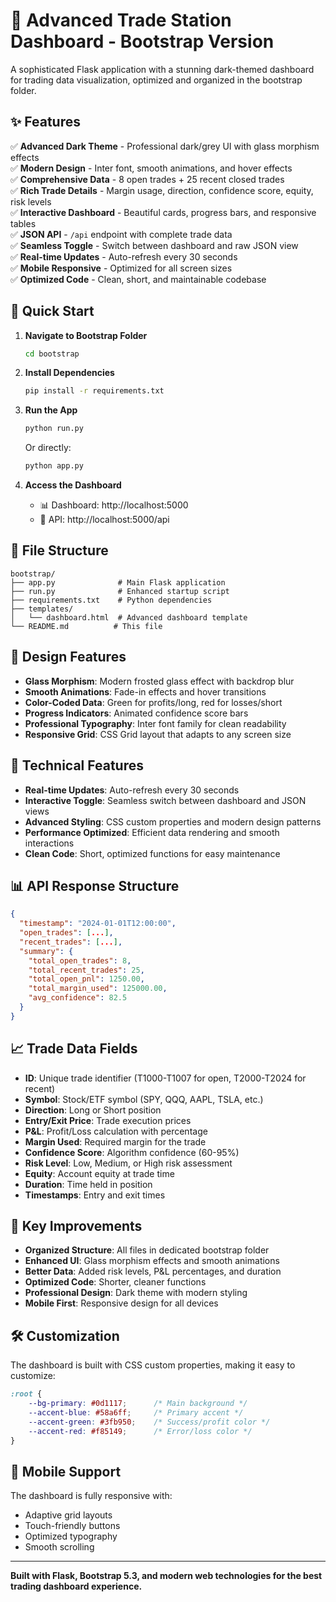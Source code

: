 # 🚀 Advanced Trade Station Dashboard - Bootstrap Version

A sophisticated Flask application with a stunning dark-themed dashboard for trading data visualization, optimized and organized in the bootstrap folder.

## ✨ Features

✅ **Advanced Dark Theme** - Professional dark/grey UI with glass morphism effects  
✅ **Modern Design** - Inter font, smooth animations, and hover effects  
✅ **Comprehensive Data** - 8 open trades + 25 recent closed trades  
✅ **Rich Trade Details** - Margin usage, direction, confidence score, equity, risk levels  
✅ **Interactive Dashboard** - Beautiful cards, progress bars, and responsive tables  
✅ **JSON API** - `/api` endpoint with complete trade data  
✅ **Seamless Toggle** - Switch between dashboard and raw JSON view  
✅ **Real-time Updates** - Auto-refresh every 30 seconds  
✅ **Mobile Responsive** - Optimized for all screen sizes  
✅ **Optimized Code** - Clean, short, and maintainable codebase

## 🚀 Quick Start

1. **Navigate to Bootstrap Folder**
   ```bash
   cd bootstrap
   ```

2. **Install Dependencies**
   ```bash
   pip install -r requirements.txt
   ```

3. **Run the App**
   ```bash
   python run.py
   ```
   
   Or directly:
   ```bash
   python app.py
   ```

4. **Access the Dashboard**
   - 📊 Dashboard: http://localhost:5000
   - 🔗 API: http://localhost:5000/api

## 📁 File Structure

```
bootstrap/
├── app.py              # Main Flask application
├── run.py              # Enhanced startup script
├── requirements.txt    # Python dependencies
├── templates/
│   └── dashboard.html  # Advanced dashboard template
└── README.md          # This file
```

## 🎨 Design Features

- **Glass Morphism**: Modern frosted glass effect with backdrop blur
- **Smooth Animations**: Fade-in effects and hover transitions
- **Color-Coded Data**: Green for profits/long, red for losses/short
- **Progress Indicators**: Animated confidence score bars
- **Professional Typography**: Inter font family for clean readability
- **Responsive Grid**: CSS Grid layout that adapts to any screen size

## 🔧 Technical Features

- **Real-time Updates**: Auto-refresh every 30 seconds
- **Interactive Toggle**: Seamless switch between dashboard and JSON views
- **Advanced Styling**: CSS custom properties and modern design patterns
- **Performance Optimized**: Efficient data rendering and smooth interactions
- **Clean Code**: Short, optimized functions for easy maintenance

## 📊 API Response Structure

```json
{
  "timestamp": "2024-01-01T12:00:00",
  "open_trades": [...],
  "recent_trades": [...],
  "summary": {
    "total_open_trades": 8,
    "total_recent_trades": 25,
    "total_open_pnl": 1250.00,
    "total_margin_used": 125000.00,
    "avg_confidence": 82.5
  }
}
```

## 📈 Trade Data Fields

- **ID**: Unique trade identifier (T1000-T1007 for open, T2000-T2024 for recent)
- **Symbol**: Stock/ETF symbol (SPY, QQQ, AAPL, TSLA, etc.)
- **Direction**: Long or Short position
- **Entry/Exit Price**: Trade execution prices
- **P&L**: Profit/Loss calculation with percentage
- **Margin Used**: Required margin for the trade
- **Confidence Score**: Algorithm confidence (60-95%)
- **Risk Level**: Low, Medium, or High risk assessment
- **Equity**: Account equity at trade time
- **Duration**: Time held in position
- **Timestamps**: Entry and exit times

## 🎯 Key Improvements

- **Organized Structure**: All files in dedicated bootstrap folder
- **Enhanced UI**: Glass morphism effects and smooth animations
- **Better Data**: Added risk levels, P&L percentages, and duration
- **Optimized Code**: Shorter, cleaner functions
- **Professional Design**: Dark theme with modern styling
- **Mobile First**: Responsive design for all devices

## 🛠️ Customization

The dashboard is built with CSS custom properties, making it easy to customize:

```css
:root {
    --bg-primary: #0d1117;      /* Main background */
    --accent-blue: #58a6ff;     /* Primary accent */
    --accent-green: #3fb950;    /* Success/profit color */
    --accent-red: #f85149;      /* Error/loss color */
}
```

## 📱 Mobile Support

The dashboard is fully responsive with:
- Adaptive grid layouts
- Touch-friendly buttons
- Optimized typography
- Smooth scrolling

---

**Built with Flask, Bootstrap 5.3, and modern web technologies for the best trading dashboard experience.**